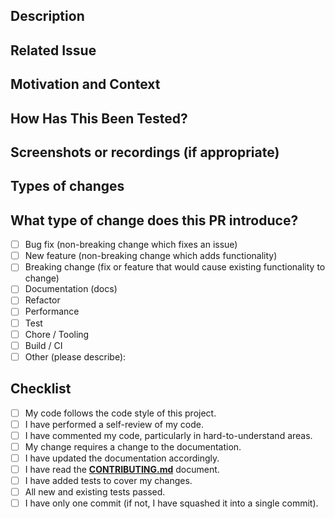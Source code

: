 <!--- Provide a general summary of your changes in the Title above -->

## Description

<!--- Describe your changes in detail. Include: What, Why, How, Scope, Out-of-scope, Follow-ups. -->

## Related Issue

<!--- This project only accepts pull requests related to open issues -->
<!--- If suggesting a new feature or change, please discuss it in an issue first -->
<!--- If fixing a bug, there should be an issue describing it with steps to reproduce -->
<!--- Link the issue using keywords so GitHub auto-closes on merge: Closes #123 / Fixes #123. -->
<!--- For non-closing references, prefer: Relates to #123. -->

## Motivation and Context

<!--- Why is this change required? What problem does it solve? Link to any RFC/ADR. -->

## How Has This Been Tested?

<!--- Describe test approach, env, and impact on other areas. Include commands and artifacts. -->
<!--- Examples (adapt for your change): -->
<!---  - Unit: make test -->
<!---  - E2E (Playwright): make test-e2e (include trace/video if failing) -->
<!---  - Mutation: make test-mutation (runs inside Docker; no extra CI deps needed) -->
<!---  - Load/Perf: make k6; Memory: make memlab -->
<!---  - Mocks: Mockoon collection name, port (default 8080), Docker service (auto-starts via docker-compose.test.yml during `make test-e2e`) -->

## Screenshots or recordings (if appropriate)

## Types of changes

## What type of change does this PR introduce?

<!--- Put an `x` in all the boxes that apply: -->

- [ ] Bug fix (non-breaking change which fixes an issue)
- [ ] New feature (non-breaking change which adds functionality)
- [ ] Breaking change (fix or feature that would cause existing functionality to change)
- [ ] Documentation (docs)
- [ ] Refactor
- [ ] Performance
- [ ] Test
- [ ] Chore / Tooling
- [ ] Build / CI
- [ ] Other (please describe):

## Checklist

<!--- Go over the points below and put an `x` in all boxes that apply. -->
<!--- If you're unsure about any of these, don't hesitate to ask. We're here to help! -->

- [ ] My code follows the code style of this project.
- [ ] I have performed a self-review of my code.
- [ ] I have commented my code, particularly in hard-to-understand areas.
- [ ] My change requires a change to the documentation.
- [ ] I have updated the documentation accordingly.
- [ ] I have read the [**CONTRIBUTING.md**](https://github.com/VilnaCRM-Org/crm/blob/main/CONTRIBUTING.md) document.
- [ ] I have added tests to cover my changes.
- [ ] All new and existing tests passed.
- [ ] I have only one commit (if not, I have squashed it into a single commit).
